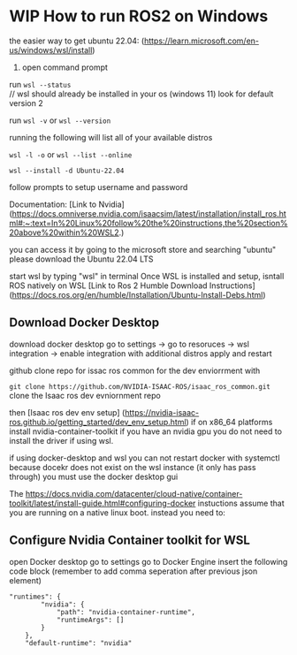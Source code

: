 # WIP How to run ROS2 on Windows
the easier way to get ubuntu 22.04:
(https://learn.microsoft.com/en-us/windows/wsl/install)

1. open command prompt 

run ```wsl --status```  
// wsl should already be installed in your os (windows 11) look for default version 2

run 
```wsl -v```
or 
```wsl --version```

running the following will list all of your available distros

```wsl -l -o```
or 
```wsl --list --online```

```wsl --install -d Ubuntu-22.04```


follow prompts to setup username and password 

Documentation:
[Link to Nvidia] (https://docs.omniverse.nvidia.com/isaacsim/latest/installation/install_ros.html#:~:text=In%20Linux%20follow%20the%20instructions,the%20section%20above%20within%20WSL2.)


you can access it by going to the microsoft store and searching "ubuntu"
please download the Ubuntu 22.04 LTS

start wsl by typing "wsl"  in terminal
Once WSL is installed and setup, isntall ROS natively on WSL
[Link to Ros 2 Humble Download Instructions] (https://docs.ros.org/en/humble/Installation/Ubuntu-Install-Debs.html)



## Download Docker Desktop
download docker desktop
go to settings -> go to resoruces -> wsl integration -> enable integration with additional distros
apply and restart

github clone repo for issac ros common for the dev enviorrment with 

```git clone https://github.com/NVIDIA-ISAAC-ROS/isaac_ros_common.git```
clone the Isaac ros dev evniornment repo

then [Isaac ros dev env setup] (https://nvidia-isaac-ros.github.io/getting_started/dev_env_setup.html)
if on x86_64 platforms install nvidia-container-toolkit
if you have an nvidia gpu you do not need to install the driver if using wsl.

if using docker-desktop and wsl you can not restart docker with systemctl because docekr does not exist on the wsl instance (it only has pass through) you must use the docker desktop gui 

The https://docs.nvidia.com/datacenter/cloud-native/container-toolkit/latest/install-guide.html#configuring-docker
instuctions assume that you are running on a native linux boot. 
instead you need to:

## Configure Nvidia Container toolkit for WSL
open Docker desktop
go to settings
go to Docker Engine
insert the following code block (remember to add comma seperation after previous json element)

```
"runtimes": {
        "nvidia": {
            "path": "nvidia-container-runtime",
            "runtimeArgs": []
        }
    },
    "default-runtime": "nvidia"
```
